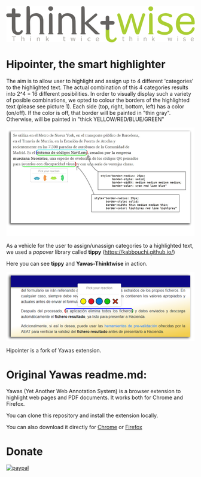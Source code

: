 ![picture1](doc/thinktwise.png)
# Hipointer, the smart highlighter 

The aim is to allow user to highlight and assign up to 4 different 'categories' to the highlighted text. The actual combination of this 4 categories results into 2^4 = 16 different posibilities. In order to visually display such a variety of posible combinations, we opted to colour the borders of the highlighted text (please see picture 1). Each side (top, right, bottom, left) has a color (on/off). If the color is off, that border will be painted in "thin gray". Otherwise, will be painted in "thick YELLOW/RED/BLUE/GREEN"

![picture1](doc/wheel.png)

As a vehicle for the user to assign/unassign categories to a highlighted text, we used a *popover* library called **tippy** (https://kabbouchi.github.io/)

Here you can see **tippy** and **Yawas-Thinktwise** in action.

![picture2](doc/tippy_sample.png)


Hipointer is a fork of Yawas extension.
# Original Yawas readme.md:
Yawas (Yet Another Web Annotation System) is a browser extension to highlight web pages and PDF documents.
It works both for Chrome and Firefox.

You can clone this repository and install the extension locally.

You can also download it directly for [Chrome](https://chrome.google.com/webstore/detail/yawas-web-and-pdf-highlig/kjlghdmljfgngjdpeaiogebkiilpiimk?hl=en) or [Firefox](https://addons.mozilla.org/en-US/firefox/addon/yawas-web-and-pdf-highlighter/)

# Donate

[![paypal](https://www.paypalobjects.com/en_US/i/btn/btn_donateCC_LG.gif)](https://www.paypal.com/cgi-bin/webscr?cmd=_donations&business=R9JRASMAABUUE&item_name=Yawas+Web+and+PDF+Highlighter&currency_code=USD&source=appblit)

